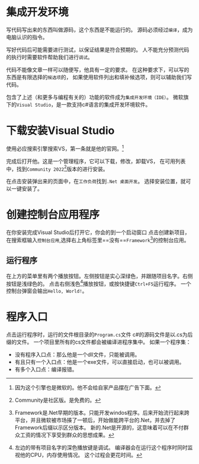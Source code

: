 ﻿# 集成开发环境
写代码写出来的东西叫做源码，这个东西是不能运行的。
源码必须经过`编译`，成为电脑认识的指令。

写好代码后可能需要进行测试，以保证结果是符合预期的。
人不能充分预测代码的执行时需要软件帮助我们进行`调试`。

代码不能像文章一样可以随便写，他具有一定的要求。
在这种要求下，可以写的东西是有限选择的`候选项`的，
如果使用软件列出和填补候选项，则可以辅助我们写代码。

包含了上述（和更多与编程有关的）功能的软件成为`集成开发环境（IDE）`。
微软旗下的`Visual Studio`，是一款支持c#语言的集成开发环境软件。

# 下载安装Visual Studio
使用必应搜索引擎搜索VS，第一条就是他的官网。[^1]
[^1]: 因为这个引擎也是微软的。他不会给自家产品摆在广告下面。

完成后打开他。这是一个管理程序，它可以下载，修改，卸载VS，
在可用列表中，找到`Community 2022`[^2]版本的进行安装。

[^2]:Community是社区版。是免费的。

在点击安装弹出来的页面中，在`工作负荷`找到`.Net 桌面开发`。
选择安装位置，就可以一键安装了。
 
# 创建控制台应用程序
在你安装完成Visual Studio后打开它，你会的到一个启动窗口
点击创建新项目，在搜索框输入`控制台应用`,选择右上角标签里==没有==`Framework`[^3]的控制台应用。
[^3]: Framework是.Net早期的版本。只能开发windos程序。后来开始流行起来跨平台，并且微软被市场揍了一顿后，开始做能跨平台的.Net，并去掉了Framework后缀以示区分版本。
新的.Net是开源的，这意味着可以在不付群众工资的情况下享受到群众的思想成果。

## 运行程序
在上方的菜单里有两个播放按钮。左侧按钮是实心深绿色，并跟随项目名字。右侧按钮是浅绿色的。
点击右侧浅色[^4]播放按钮，或按快捷键`Ctrl+F5`运行程序。
一个控制台弹窗会输出`Hello, World!`。

[^4]:左边的带有项目名字的深色播放键是调试。
编译器会在运行这个程序时同时监视他的CPU，内存使用情况。
这个过程会更花时间。

# 程序入口
点击运行程序时，运行的文件根目录的`Program.cs`文件
c#的源码文件是以.cs为后缀的文件。
一个项目里所有的cs文件都会被编译进程序集中。
如果一个程序集：
- 没有程序入口点：那么他是一个dll文件，只能被调用。
- 有且只有一个入口点：他是一个exe文件，可以直接启动，也可以被调用。
- 有多个入口点：编译报错。
